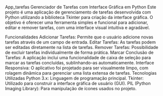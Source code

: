 
App_tarefas
Gerenciador de Tarefas com Interface Gráfica em Python
Este projeto é uma aplicação de gerenciamento de tarefas desenvolvida com Python utilizando a biblioteca Tkinter para criação da interface gráfica. O objetivo é oferecer uma ferramenta simples e funcional para adicionar, editar e remover tarefas, com uma interface visual intuitiva e agradável.

Funcionalidades
Adicionar Tarefas: Permite que o usuário adicione novas tarefas através de um campo de entrada.
Editar Tarefas: As tarefas podem ser editadas diretamente na lista de tarefas.
Remover Tarefas: Possibilidade de excluir tarefas individualmente de forma prática.
Marcar Conclusão de Tarefas: A aplicação inclui uma funcionalidade de caixa de seleção para marcar as tarefas concluídas, sublinhando-as automaticamente.
Interface Responsiva: O aplicativo foi projetado para ser visualmente limpo, com rolagem dinâmica para gerenciar uma lista extensa de tarefas.
Tecnologias Utilizadas
Python 3.x: Linguagem de programação principal.
Tkinter: Utilizado para construir a interface gráfica de usuário (GUI).
PIL (Python Imaging Library): Para manipulação de ícones usados no projeto.
